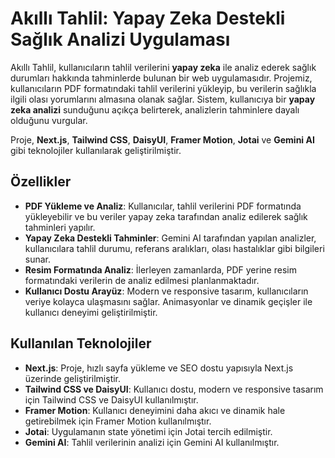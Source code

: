 # Akıllı Tahlil: Yapay Zeka Destekli Sağlık Analizi Uygulaması

Akıllı Tahlil, kullanıcıların tahlil verilerini **yapay zeka** ile analiz ederek sağlık durumları hakkında tahminlerde bulunan bir web uygulamasıdır. Projemiz, kullanıcıların PDF formatındaki tahlil verilerini yükleyip, bu verilerin sağlıkla ilgili olası yorumlarını almasına olanak sağlar. Sistem, kullanıcıya bir **yapay zeka analizi** sunduğunu açıkça belirterek, analizlerin tahminlere dayalı olduğunu vurgular.

Proje, **Next.js**, **Tailwind CSS**, **DaisyUI**, **Framer Motion**, **Jotai** ve **Gemini AI** gibi teknolojiler kullanılarak geliştirilmiştir.

## Özellikler

- **PDF Yükleme ve Analiz**: Kullanıcılar, tahlil verilerini PDF formatında yükleyebilir ve bu veriler yapay zeka tarafından analiz edilerek sağlık tahminleri yapılır.
- **Yapay Zeka Destekli Tahminler**: Gemini AI tarafından yapılan analizler, kullanıcılara tahlil durumu, referans aralıkları, olası hastalıklar gibi bilgileri sunar.
- **Resim Formatında Analiz**: İlerleyen zamanlarda, PDF yerine resim formatındaki verilerin de analiz edilmesi planlanmaktadır.
- **Kullanıcı Dostu Arayüz**: Modern ve responsive tasarım, kullanıcıların veriye kolayca ulaşmasını sağlar. Animasyonlar ve dinamik geçişler ile kullanıcı deneyimi geliştirilmiştir.

## Kullanılan Teknolojiler

- **Next.js**: Proje, hızlı sayfa yükleme ve SEO dostu yapısıyla Next.js üzerinde geliştirilmiştir.
- **Tailwind CSS ve DaisyUI**: Kullanıcı dostu, modern ve responsive tasarım için Tailwind CSS ve DaisyUI kullanılmıştır.
- **Framer Motion**: Kullanıcı deneyimini daha akıcı ve dinamik hale getirebilmek için Framer Motion kullanılmıştır.
- **Jotai**: Uygulamanın state yönetimi için Jotai tercih edilmiştir.
- **Gemini AI**: Tahlil verilerinin analizi için Gemini AI kullanılmıştır.

